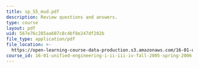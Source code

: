 ```yaml
---
title: sp_S5_mud.pdf
description: Review questions and answers.
type: course
layout: pdf
uid: 567e76c285aa607c8c4bf8e247df202b
file_type: application/pdf
file_location: >-
  https://open-learning-course-data-production.s3.amazonaws.com/16-01-unified-engineering-i-ii-iii-iv-fall-2005-spring-2006/567e76c285aa607c8c4bf8e247df202b_sp_S5_mud.pdf
course_id: 16-01-unified-engineering-i-ii-iii-iv-fall-2005-spring-2006
---
```

